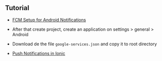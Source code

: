 ## Tutorial
* [FCM Setup for Android Notifications](https://medium.com/@ankushaggarwal/gcm-setup-for-android-push-notifications-656cfdd8adbd)

* After that create project, create an application on settings > general > Android
* Download de the file `google-services.json` and copy it to root directory


* [Push Notifications in Ionic](https://medium.com/@ankushaggarwal/push-notifications-in-ionic-658461108c59)


